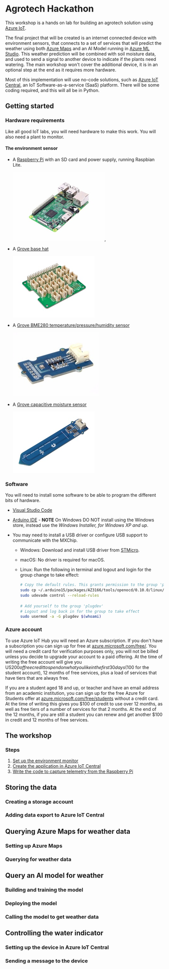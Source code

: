 # Agrotech Hackathon

This workshop is a hands on lab for building an agrotech solution using [Azure IoT](https://azure.microsoft.com/overview/iot/?WT.mc_id=agrohack-github-jabenn).

The final project that will be created is an internet connected device with environment sensors, that connects to a set of services that will predict the weather using both [Azure Maps](https://azure.microsoft.com/services/azure-maps/?WT.mc_id=agrohack-github-jabenn) and an AI Model running in [Azure ML Studio](https://azure.microsoft.com/services/machine-learning/?WT.mc_id=agrohack-github-jabenn). This weather prediction will be combined with soil moisture data, and used to send a signal to another device to indicate if the plants need watering. The main workshop won't cover the additional device, it is in an optional step at the end as it requires more hardware.

Most of this implementation will use no-code solutions, such as [Azure IoT Central](https://azure.microsoft.com/services/iot-central/?WT.mc_id=agrohack-github-jabenn), an IoT Software-as-a-service (SaaS) platform. There will be some coding required, and this will all be in Python.

## Getting started

### Hardware requirements

Like all good IoT labs, you will need hardware to make this work. You will also need a plant to monitor.

#### The environment sensor

* A [Raspberry Pi](https://www.raspberrypi.org/products/raspberry-pi-4-model-b/) with an SD card and power supply, running Raspbian Lite.

  ![A Raspberry Pi](./Images/pi4.jpg),

* A [Grove base hat](https://www.seeedstudio.io/Grove-Base-Hat-for-Raspberry-Pi-p-3186.html)

  ![A grove base hat](./Images/BaseHat.jpg)

* A [Grove BME280 temperature/pressure/humidity sensor](https://www.seeedstudio.io/Grove-Temp%26Humi%26Barometer-Sensor-%28BME280%29-p-2653.html)

  ![A grove BME 280 sensor](./Images/BME280.jpg)

* A [Grove capacitive moisture sensor](http://wiki.seeedstudio.com/Grove-Capacitive_Moisture_Sensor-Corrosion-Resistant/)

  ![A Grove capacitive moisture sensor](./Images/moisture.jpg)

### Software

You will need to install some software to be able to program the different bits of hardware.

* [Visual Studio Code](https://code.visualstudio.com/Download/?WT.mc_id=agrohack-github-jabenn)
* [Arduino IDE](https://www.arduino.cc/en/Main/Software) - **NOTE** On Windows DO NOT install using the Windows store, instead use the *Windows Installer, for Windows XP and up*.
* You may need to install a USB driver or configure USB support to communicate with the MXChip.

  * Windows: Download and install USB driver from [STMicro](http://www.st.com/en/development-tools/stsw-link009.html).

  * macOS: No driver is required for macOS.

  * Linux: Run the following in terminal and logout and login for the group change to take effect:

    ```bash
    # Copy the default rules. This grants permission to the group 'plugdev'
    sudo cp ~/.arduino15/packages/AZ3166/tools/openocd/0.10.0/linux/contrib/60-openocd.rules /etc/udev/rules.d/
    sudo udevadm control --reload-rules

    # Add yourself to the group 'plugdev'
    # Logout and log back in for the group to take effect
    sudo usermod -a -G plugdev $(whoami)

### Azure account

To use Azure IoT Hub you will need an Azure subscription. If you don't have a subscription you can sign up for free at [azure.microsoft.com/free/](https://azure.microsoft.com/free/?WT.mc_id=agrohack-github-jabenn). You will need a credit card for verification purposes only, you will not be billed unless you decide to upgrade your account to a paid offering. At the time of writing the free account will give you US$200 of free credit to spend on what you like in the first 30 days ($100 for the student account), 12 months of free services, plus a load of services that have tiers that are always free.

If you are a student aged 18 and up, or teacher and have an email address from an academic institution, you can sign up for the free Azure for Students offer at [azure.microsoft.com/free/students](https://azure.microsoft.com/free/students/?WT.mc_id=agrohack-github-jabenn) without a credit card. At the time of writing this gives you $100 of credit to use over 12 months, as well as free tiers of a number of services for that 2 months. At the end of the 12 months, if you are still a student you can renew and get another $100 in credit and 12 months of free services.

## The workshop

### Steps

1. [Set up the environment monitor](./Steps/SetUpTheEnvironmentMonitor.md)
1. [Create the application in Azure IoT Central](./Steps/CreateTheAppInIoTCentral.md)
1. [Write the code to capture telemetry from the Raspberry Pi](./Steps/WriteThePiCode.md)


## Storing the data

### Creating a storage account

### Adding data export to Azure IoT Central

## Querying Azure Maps for weather data

### Setting up Azure Maps

### Querying for weather data

## Query an AI model for weather

### Building and training the model

### Deploying the model

### Calling the model to get weather data

## Controlling the water indicator

### Setting up the device in Azure IoT Central

### Sending a message to the device
